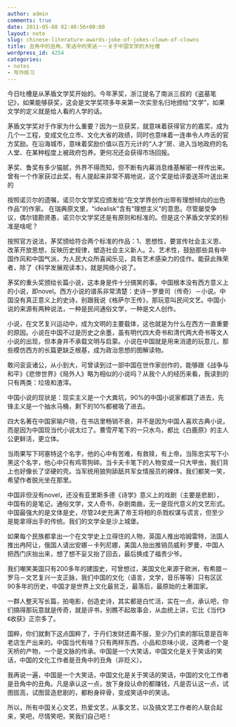 ```yaml
---
author: admin
comments: true
date: 2011-05-08 02:40:56+00:00
layout: note
slug: chinese-literature-awards-joke-of-jokes-clown-of-clowns
title: 丑角中的丑角，笑话中的笑话－－关于中国文学的大吐槽
wordpress_id: 4254
categories:
- notes
- 写作练习
---
```


今日吐槽是从茅盾文学奖开始的。今年茅奖，浙江提名了南派三叔的《盗墓笔记》，如果能够获奖，这会是文学奖项多年来第一次实至名归地颁给“文学”，如果文学的定义就是给人看的人学的话。

茅盾文学奖对于作家为什么重要？因为一旦获奖，就意味着获得官方的嘉奖，成为几个一工程，变成文化立市、文化大省的政绩，同时也意味着一连串令人咋舌的官方奖励。在沿海城市，意味着奖励价值以百万元计的“人才”房、进入当地政府的名人堂、在某种程度上被政府包养。更何况还会获得市场回报。

茅奖、鲁奖有多少猫腻，外界不得而知，但不断有内幕消息维基解密一样传出来。曾有一个作家获过此奖，有人提起来非常不屑地说，这个奖是给评委送茶叶送出来的

按照诺贝尔的遗嘱，诺贝尔文学奖应颁发给“在文学界创作出带有理想倾向的出色作品”的作家。 在瑞典原文里，“idealisk”含有“理想主义”的意思。尽管屡受争议，偶尔错勘贤愚，诺贝尔文学奖还是有原则和标准的。但是这个茅盾文学奖的标准是啥呢？

按照官方说法，茅奖颁给符合两个标准的作品：1、思想性，要宣传社会主义思、改革开放思想，反映历史规律，塑造社会主义新人。2、艺术性，鼓励那些具有中国作风和中国气派，为人民大众所喜闻乐见，具有艺术感染力的佳作。能获此殊荣者，除了《科学发展观读本》，就是网络小说了。

茅奖的重头奖颁给长篇小说，这本身是件十分搞笑的事。中国根本没有西方意义上的小说，即novel。西方小说的谱系非常清楚：史诗－罗曼司（传奇）－小说。中国没有真正意义上的史诗，别跟我说《格萨尔王传》，那玩意叫民间文艺。中国小说的来源有两种说法，一种是民间通俗文学，一种是文人创作。

小说，在文艺复兴运动中，成为文明的主要载体，这也就是为什么在西方一直重要的原因。小说在中国不过是历史之余墨，虽有明代四大奇书和清代两大奇书等文人小说的出现，但本身并不承载文明与启蒙。小说在中国就是用来消遣的玩意儿，那些模仿西方的长篇更缺乏根基，成为政治思想的图解读物。

敢问衮衮诸公，从小到大，可曾读到过一部中国在世作家创作的，能够跟《战争与和平》《悲惨世界》《局外人》略为相似的小说吗？从我个人的经历来看，我读到的只有两类：垃圾和渣滓。

中国小说的现状是：现实主义是一个大粪坑，90%的中国小说家都跳了进去，先锋主义是一个抽水马桶，剩下的10%都被吸了进去。

四大名著在中国家喻户晓，在书店里畅销不衰，并不是因为中国人喜欢古典小说，而是因为中国现当代小说太烂了。曹雪芹笔下的一只水鸟，都比《白鹿原》的主人公更鲜活，更立体。

当雨果写下珂塞特这个名字，他的心中有苦难，有救赎，有上帝。当陈忠实写下小黑这个名字，他心中只有鸡零狗碎。当卡夫卡笔下的人物变成一只大甲虫，我们背上也好像长了坚硬的壳。当军统用狼狗舔舐共军女情报员的裸体，我们都笑一笑，希望作者脱光坐在那里。

中国非但没有novel，还没有亚里斯多德《诗学》意义上的戏剧（主要是悲剧），中国有的是笔记，通俗文学，文人奇书，杂剧南曲，无一是现代意义的文艺形式。中国最强大的是文体是史，尽管24史充满了帝王将相的杀戮权谋与谎言，但至少是能拿得出手的传统。我们的文学全是沙上城堡。

如果每个民族都拿出一个在文学史上立得住的人物，英国人推出哈姆雷特，法国人推出冉阿让，俄国人请出安娜－卡列尼娜，美国人抬出推销员威利·罗曼，中国人把西门庆抬出来，想了想不妥又抬了回去，最后换成了福贵少爷。

我们嘲笑美国只有200多年的建国史，可曾想过，美国文化来源于欧洲，有希腊－罗马－文艺复兴一支正脉，我们中国的文化（语言，文学，音乐等等）只有区区90多年的历史，中国才是世界上文化最贫乏，最落后，最原始的土著国家。

一群人整天写长篇，拍电影，创造史诗，其实都是白忙活，实在一点，承认吧，你们搞得那玩意就是传奇，就是评书，别瞧不起故事会，从血统上讲，它比《当代》《收获》正宗多了。

国粹，你们就剩下这点国粹了，于丹们发财还甭不服，至少乃们卖的那玩意是百年老店生产出来的。中国当代有啥？只有两样东西，小品和京味小说，这两者一个是天桥的产物，一个是文脉的传承。中国是一个大笑话，中国文化是关于笑话的笑话，中国的文化工作者是丑角中的丑角（非贬义）。

我再说一遍，中国是一个大笑话，中国文化是关于笑话的笑话，中国的文化工作者是丑角中的丑角。凡是承认这一点，放下身段认命的都赚钱，凡是否认这一点，试图拔高，试图营造悲剧的，都粉身碎骨，变成笑话中的笑话。

所以，所有中国关心文艺，热爱文艺，从事文艺，以及搞文艺工作者的人联合起来，笑吧，尽情笑吧，笑我们自己吧！
